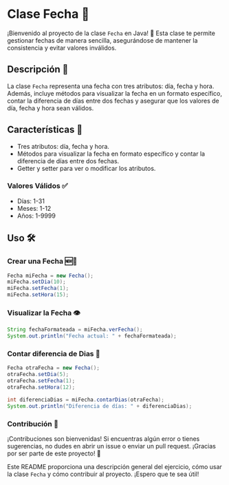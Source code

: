 # Clase Fecha 📅

¡Bienvenido al proyecto de la clase `Fecha` en Java! 🎉 Esta clase te permite gestionar fechas de manera sencilla, asegurándose de mantener la consistencia y evitar valores inválidos.

## Descripción 🌟

La clase `Fecha` representa una fecha con tres atributos: día, fecha y hora. Además, incluye métodos para visualizar la fecha en un formato específico, contar la diferencia de días entre dos fechas y asegurar que los valores de día, fecha y hora sean válidos.

## Características 🚀

- Tres atributos: día, fecha y hora.
- Métodos para visualizar la fecha en formato específico y contar la diferencia de días entre dos fechas.
- Getter y setter para ver o modificar los atributos.

### Valores Válidos ✅

- Días: 1-31
- Meses: 1-12
- Años: 1-9999

## Uso 🛠️

### Crear una Fecha 🆕📆

```java
Fecha miFecha = new Fecha();
miFecha.setDia(10);
miFecha.setFecha(1);
miFecha.setHora(15);
```
### Visualizar la Fecha 👁️
```java
String fechaFormateada = miFecha.verFecha();
System.out.println("Fecha actual: " + fechaFormateada);
```
### Contar diferencia de Dias 🧮
```java
Fecha otraFecha = new Fecha();
otraFecha.setDia(5);
otraFecha.setFecha(1);
otraFecha.setHora(12);

int diferenciaDias = miFecha.contarDias(otraFecha);
System.out.println("Diferencia de días: " + diferenciaDias);
```
### Contribución 🤗
¡Contribuciones son bienvenidas! Si encuentras algún error o tienes sugerencias, no dudes en abrir un issue o enviar un pull request. ¡Gracias por ser parte de este proyecto! 👏

Este README proporciona una descripción general del ejercicio, cómo usar la clase `Fecha` y cómo contribuir al proyecto. ¡Espero que te sea útil!

